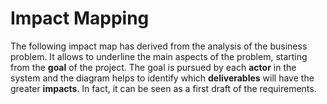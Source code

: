 # Impact Mapping

The following impact map has derived from the analysis of the business problem. It allows to underline the main aspects 
of the problem, starting from the **goal** of the project. The goal is pursued by each **actor** in the system and the 
diagram helps to identify which **deliverables** will have the greater **impacts**. In fact, it can be seen as a first 
draft of the requirements. 

<!--![Diagram Image Link](./impact-mapping.pm.puml)-->